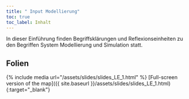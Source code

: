 ```yaml
---
title: " Input Modellierung"
toc: true
toc_label: Inhalt
---
```




In dieser Einführung finden Begriffsklärungen und Reflexionseinheiten zu den Begriffen System Modellierung und Simulation statt. 

<!--more-->

## Folien


{% include media url="/assets/slides/slides_LE_1.html" %}
[Full-screen version of the map]({{ site.baseurl }}/assets/slides/slides_LE_1.html){:target="_blank"}
